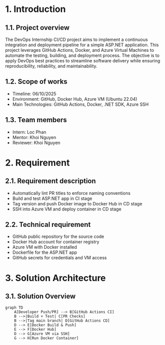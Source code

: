 # 1. Introduction
## 1.1. Project overview
The DevOps Internship CI/CD project aims to implement a continuous integration and deployment pipeline for a simple ASP.NET application. This project leverages GitHub Actions, Docker, and Azure Virtual Machines to automate the testing, building, and deployment process. The objective is to apply DevOps best practices to streamline software delivery while ensuring reproducibility, reliability, and maintainability.
## 1.2. Scope of works
* Timeline: 06/10/2025
* Environment: GitHub, Docker Hub, Azure VM (Ubuntu 22.04)
* Main Technologies: GitHub Actions, Docker, .NET SDK, Azure SSH
## 1.3. Team members
* Intern: Loc Phan
* Mentor: Khoi Nguyen
* Reviewer: Khoi Nguyen
# 2. Requirement
## 2.1. Requirement description
* Automatically lint PR titles to enforce naming conventions
* Build and test ASP.NET app in CI stage
* Tag version and push Docker image to Docker Hub in CD stage
* SSH into Azure VM and deploy container in CD stage
## 2.2. Technical requirement
* GitHub public repository for the source code
* Docker Hub account for container registry
* Azure VM with Docker installed
* Dockerfile for the ASP.NET app
* GitHub secrets for credentials and VM access
# 3. Solution Architecture
## 3.1. Solution Overview
```mermaid
graph TD
    A[Developer Push/PR] --> B[GitHub Actions CI]
    B -->|Build + Test| C[PR Checks]
    B -->|Tag main branch| D[GitHub Actions CD]
    D --> E[Docker Build & Push]
    E --> F[Docker Hub]
    D --> G[Azure VM via SSH]
    G --> H[Run Docker Container]
``` 
